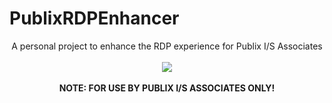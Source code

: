 # PublixRDPEnhancer
<p align="center">
A personal project to enhance the RDP experience for Publix I/S Associates
<br><br>
<img src=https://i.imgur.com/QjsjAwP.png>
<br><br>
<font><b>NOTE: FOR USE BY PUBLIX I/S ASSOCIATES ONLY!</b></font>
</p>
